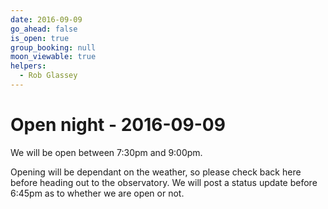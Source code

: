 ```yaml
---
date: 2016-09-09
go_ahead: false
is_open: true
group_booking: null
moon_viewable: true
helpers:
  - Rob Glassey
---
```

Open night - 2016-09-09
===================
We will be open between 7:30pm and 9:00pm.

Opening will be dependant on the weather, so please check back here before
heading out to the observatory. We will post a status update before 6:45pm
as to whether we are open or not.
